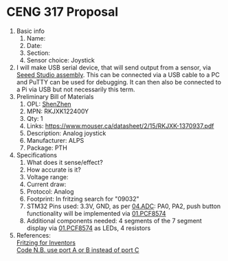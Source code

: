# CENG 317 Proposal
1. Basic info
     1. Name: 
     2. Date: 
     3. Section:
     4. Sensor choice: Joystick
2. I will make USB serial device, that will send output from a sensor, via [Seeed Studio assembly](https://www.seeedstudio.com/fusion_pcb.html). This can be connected via a USB cable to a PC and PuTTY can be used for debugging. It can then also be connected to a Pi via USB but not necessarily this term. 
3. Preliminary Bill of Materials
    1. OPL: [ShenZhen](https://www.seeedstudio.com/opl.html)
    2. MPN: RKJXK122400Y
	3. Qty: 1
	4. Links: 
	https://www.mouser.ca/datasheet/2/15/RKJXK-1370937.pdf
    5. Description:	Analog joystick 
	6. Manufacturer: ALPS
	7. Package: PTH
4. Specifications
    1. What does it sense/effect?
	2. How accurate is it?
    3. Voltage range:
	4. Current draw:
	5. Protocol: Analog
	6. Footprint: In fritzing search for "09032"
	7. STM32 Pins used: 3.3V, GND, as per [04.ADC](https://github.com/six0four/ceng317/tree/master/2020projects/04.ADC): PA0, PA2, push button functionality will be implemented via [01.PCF8574](https://github.com/six0four/ceng317/tree/master/2020projects/01.PCF8574)
	8. Additional components needed: 4 segments of the 7 segment display via [01.PCF8574](https://github.com/six0four/ceng317/tree/master/2020projects/01.PCF8574) as LEDs, 4 resistors
5. References:    
[Fritzing for Inventors](https://learning-oreilly-com.ezproxy.humber.ca/library/view/fritzing-for-inventors/9780071844642/ch01.html#ch01)    
[Code N.B. use port A or B instead of port C](https://github.com/libopencm3/libopencm3-examples/blob/master/examples/stm32/f1/waveshare-open103r/joystick/joystick.c)